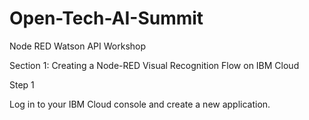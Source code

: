 # Open-Tech-AI-Summit
Node RED Watson API Workshop


Section 1: Creating a Node-RED Visual Recognition Flow on IBM Cloud


Step 1 

Log in to your IBM Cloud console and create a new application.

